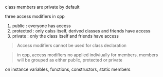 class members are private by default 

three access modifiers in cpp
  1.  public : everyone has access
  2.  protected : only calss itself, derived classes and friends have access
  3.  private : only the class itself and friends have access
  
  
  
> Access modifiers cannot be used for class declaration

> in cpp, access modifiers no applied indiviually for members. 
  members will be grouped as either public, protected or private
  
  on instance variables, functions, constructors, static members
  

